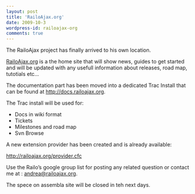 ```yaml
---
layout: post
title: 'RailoAjax.org'
date: 2009-10-3
wordpress-id: railoajax-org
comments: true
---
```

<p>The RailoAjax project has finally arrived to his own location.</p>  <p><a href="http://railoajax.org" target="_blank">RailoAjax.org</a> is a the home site that will show news, guides to get started and will be updated with any usefull information about releases, road map, tutotials etc…</p>  <p>The documentation part has been moved into a dedicated Trac Install that can be found at <a href="http://docs.railoajax.org">http://docs.railoajax.org</a>.</p>  <p>The Trac install will be used for:</p>  <ul>   <li>Docs in wiki format </li>    <li>Tickets </li>    <li>Milestones and road map </li>    <li>Svn Browse </li> </ul>  <p>A new extension provider has been created and is already available:</p>  <p><a href="http://railoajax.org/provider.cfc">http://railoajax.org/provider.cfc</a></p>  <p>Use the Railo’s google group list for posting any related question or contact me at : <a href="mailto:andrea@railoajax.org">andrea@railoajax.org</a>.</p>  <p>The spece on assembla site will be closed in teh next days.</p>
